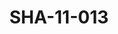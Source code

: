 ---
pid: SHA-11-013
title: SHA-11-013
language: ar
collection: شرحبيل احمد
original_label: 
rights: شرحبيل احمد
location_of_original: شرحبيل احمد
photographer_or_studio: 
scanned_from: photograph 15.5 by 20.6
_date: '1966'
location: كينيا، نيروبي
description: السفير السوداني سيد مرغني ومسؤلين كينيي في استقبال فرقة هرامبي
additional_notes: 
permission_display: 'yes'
on_server: 'no'
on_website: 'no'
permalink: /photopages/ar/SHA-11-013.html
layout: photo-page
---